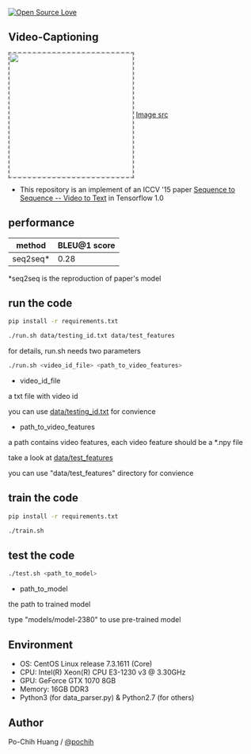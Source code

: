 [![Open Source Love](https://badges.frapsoft.com/os/v1/open-source-150x25.png?v=103)](https://github.com/ellerbrock/open-source-badges/)


## Video-Captioning

<img align='center' style="border-color:gray;border-width:2px;border-style:dashed"   src='https://vsubhashini.github.io/imgs/S2VTarchitecture.png' padding='5px' height="250px"></img>
<a href='https://vsubhashini.github.io/imgs/S2VTarchitecture.png'>Image src</a>

- This repository is an implement of an ICCV '15 paper [Sequence to Sequence -- Video to Text](https://arxiv.org/abs/1505.00487) in Tensorflow 1.0


## performance
|method|BLEU@1 score|
|---|---
|seq2seq*|0.28|

*seq2seq is the reproduction of paper's model

## run the code
```bash
pip install -r requirements.txt
```
```bash
./run.sh data/testing_id.txt data/test_features
```

for details, run.sh needs two parameters
```bash
./run.sh <video_id_file> <path_to_video_features>
```
- video_id_file

a txt file with video id

you can use [data/testing_id.txt](data/testing_id.txt) for convience

- path_to_video_features

a path contains video features, each video feature should be a *.npy file

take a look at [data/test_features](data/test_features)

you can use "data/test_features" directory for convience

## train the code
```bash
pip install -r requirements.txt
```
```bash
./train.sh
```

## test the code
```bash
./test.sh <path_to_model>
```
- path_to_model

the path to trained model

type "models/model-2380" to use pre-trained model

## Environment
- OS: CentOS Linux release 7.3.1611 (Core)
- CPU: Intel(R) Xeon(R) CPU E3-1230 v3 @ 3.30GHz
- GPU: GeForce GTX 1070 8GB
- Memory: 16GB DDR3
- Python3 (for data_parser.py) & Python2.7 (for others)

## Author
Po-Chih Huang / [@pochih](http://pochih.github.io/)
